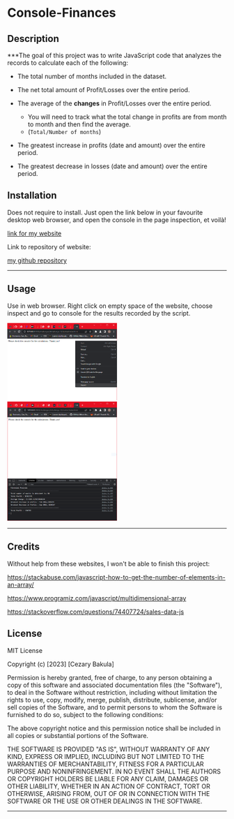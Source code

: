 # Console-Finances

## Description

***The goal of this project was to write JavaScript code that analyzes the records to calculate each of the following:

* The total number of months included in the dataset.

* The net total amount of Profit/Losses over the entire period.

* The average of the **changes** in Profit/Losses over the entire period.
  * You will need to track what the total change in profits are from month to month and then find the average.
  * (`Total/Number of months`)

* The greatest increase in profits (date and amount) over the entire period.

* The greatest decrease in losses (date and amount) over the entire period.

## Installation
Does not require to install.
Just open the link below in your favourite desktop web browser, and open the console in the page inspection, et voilà!

[link for my website](https://charechek.github.io/Console-Finances/)

Link to repository of website:

[my github repository](https://github.com/charechek/Console-Finances)<hr>

## Usage

Use in web browser. Right click on empty space of the website, choose inspect and go to console for the results recorded by the script. 

<img src="images\screenshot1.png" width="50%" height="50%">
<img src="images\screenshot2.png" width="50%" height="50%">
<hr>


## Credits
Without help from these websites, I won't be able to finish this project:

https://stackabuse.com/javascript-how-to-get-the-number-of-elements-in-an-array/

https://www.programiz.com/javascript/multidimensional-array

https://stackoverflow.com/questions/74407724/sales-data-js

## License

MIT License

Copyright (c) [2023] [Cezary Bakula]

Permission is hereby granted, free of charge, to any person obtaining a copy
of this software and associated documentation files (the "Software"), to deal
in the Software without restriction, including without limitation the rights
to use, copy, modify, merge, publish, distribute, sublicense, and/or sell
copies of the Software, and to permit persons to whom the Software is
furnished to do so, subject to the following conditions:

The above copyright notice and this permission notice shall be included in all
copies or substantial portions of the Software.

THE SOFTWARE IS PROVIDED "AS IS", WITHOUT WARRANTY OF ANY KIND, EXPRESS OR
IMPLIED, INCLUDING BUT NOT LIMITED TO THE WARRANTIES OF MERCHANTABILITY,
FITNESS FOR A PARTICULAR PURPOSE AND NONINFRINGEMENT. IN NO EVENT SHALL THE
AUTHORS OR COPYRIGHT HOLDERS BE LIABLE FOR ANY CLAIM, DAMAGES OR OTHER
LIABILITY, WHETHER IN AN ACTION OF CONTRACT, TORT OR OTHERWISE, ARISING FROM,
OUT OF OR IN CONNECTION WITH THE SOFTWARE OR THE USE OR OTHER DEALINGS IN THE
SOFTWARE.<hr>
